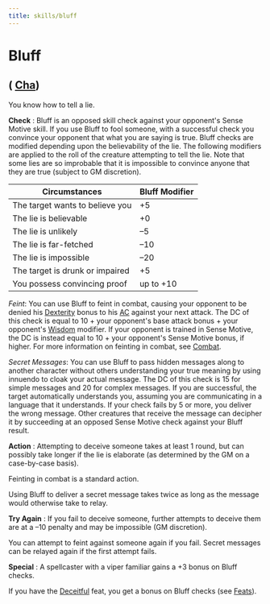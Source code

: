 ```yaml
---
title: skills/bluff
---
```

# Bluff

## ( [Cha](../gettingStarted#_charisma-new))

You know how to tell a lie.

**Check** : Bluff is an opposed skill check against your opponent's Sense Motive skill. If you use Bluff to fool someone, with a successful check you convince your opponent that what you are saying is true. Bluff checks are modified depending upon the believability of the lie. The following modifiers are applied to the roll of the creature attempting to tell the lie. Note that some lies are so improbable that it is impossible to convince anyone that they are true (subject to GM discretion).

| Circumstances | Bluff Modifier |
| --- | --- |
| The target wants to believe you | +5 |
| The lie is believable | +0 |
| The lie is unlikely | –5 |
| The lie is far-fetched | –10 |
| The lie is impossible | –20 |
| The target is drunk or impaired | +5 |
| You possess convincing proof | up to +10 |

_Feint_: You can use Bluff to feint in combat, causing your opponent to be denied his [Dexterity](../gettingStarted#_dexterity) bonus to his [AC](../combat#_armor-class) against your next attack. The DC of this check is equal to 10 + your opponent's base attack bonus + your opponent's [Wisdom](../gettingStarted#_wisdom) modifier. If your opponent is trained in Sense Motive, the DC is instead equal to 10 + your opponent's Sense Motive bonus, if higher. For more information on feinting in combat, see [Combat](../combat).

_Secret Messages_: You can use Bluff to pass hidden messages along to another character without others understanding your true meaning by using innuendo to cloak your actual message. The DC of this check is 15 for simple messages and 20 for complex messages. If you are successful, the target automatically understands you, assuming you are communicating in a language that it understands. If your check fails by 5 or more, you deliver the wrong message. Other creatures that receive the message can decipher it by succeeding at an opposed Sense Motive check against your Bluff result.

**Action** : Attempting to deceive someone takes at least 1 round, but can possibly take longer if the lie is elaborate (as determined by the GM on a case-by-case basis).

Feinting in combat is a standard action.

Using Bluff to deliver a secret message takes twice as long as the message would otherwise take to relay.

**Try Again** : If you fail to deceive someone, further attempts to deceive them are at a –10 penalty and may be impossible (GM discretion).

You can attempt to feint against someone again if you fail. Secret messages can be relayed again if the first attempt fails.

**Special** : A spellcaster with a viper familiar gains a +3 bonus on Bluff checks.

If you have the [Deceitful](../feats#_deceitful) feat, you get a bonus on Bluff checks (see [Feats](../feats)).

